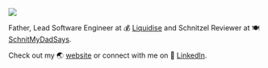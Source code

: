 [![](https://user-images.githubusercontent.com/608191/172973305-6ed30f3c-51e9-4b11-b7c5-ca0f6ff015c7.jpg)](https://murty.au)

Father, Lead Software Engineer at 💰 [Liquidise](https://liquidise.com/) and Schnitzel Reviewer at 🍽️ [SchnitMyDadSays](http://schnitmydadsays.com/).

Check out my 🌏 [website](https://murty.au) or connect with me on 🏢 [LinkedIn](https://linkedin.com/in/brendanmurty).
